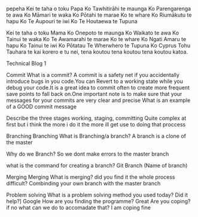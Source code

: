 pepeha
Kei te taha o toku Papa
Ko Tawhitirāhi te maunga
Ko Parengarenga  te awa
Ko Māmari te waka
Ko Pōtahi te marae
Ko  te whare
Ko Riumākutu te hapu
Ko Te Aupouri te iwi
Ko Te Houtaewa te Tupuna

Kei te taha o toku Mama
Ko Onepoto te maunga
Ko Waikato te awa
Ko Tainui te waka
Ko Te Awamarahi te marae
Ko te whare
Ko Ngati Amaru te hapu
Ko Tainui te iwi
Ko Pōtatau Te Wherwhero te Tupuna
Ko Cyprus Tohu Tauhara te kai korero e tu nei, tena koutou tena koutou tena koutou katoa.

Technical Blog 1

Commit What is a commit?
A commit is a safety net if you accidentally introduce bugs in you code.You can Revert to a working state while you debug your code.It is a great idea to commit often to create more frequent save points to fall back on.One important note is to make sure that your messages for your commits are very clear and precise
What is an example of a GOOD commit message

Describe the three stages working, staging, committing
Quite complex at first but i think the more i do it the more ill get use to doing that proccess

Branching
Branching What is Branching/a branch?
A branch is a clone of the master

Why do we Branch?
So we dont make errors to the master branch

what is the command for creating a branch?
Git Branch (Name of branch)

Merging
Merging What is merging? did you find it the whole process difficult?
Combinding your own branch with the master branch

Problem solving What is a problem solving method you used today? Did it help?]
Google
How are you finding the programme?
Great
Are you coping? if no what can we do to accomadate that?
I am coping fine
